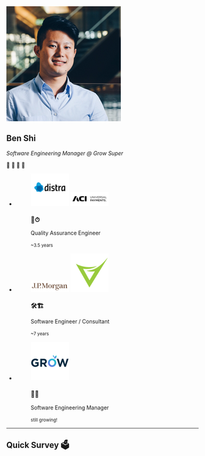 <div>
    <img class="avatar-80" src="../static/images/me2015.png"  alt="Ben Shi"/>
</div>

## Ben Shi

_Software Engineering Manager @ Grow Super_


<div class="content-center"><p>💪 🥾 🍔 🍜</p></div>

<ul class="wrap flexblock clients border slide-bottom">
    <li>
        <figure class="aligncenter">
            <img class="" src="../static/images/distra.png" alt="Ben Shi"/>
            <img class="" src="../static/images/aci-worldwide.png" alt="Ben Shi"/>
            <figcaption class="">
                <h3>📐⏱</h3>
                <p>Quality Assurance Engineer</p>
                <small>~3.5 years</small>
            </figcaption>
        </figure>
    </li>
    <li>
        <figure class="aligncenter">
            <img class="" src="../static/images/jpmorgan.png" alt="Ben Shi"/>
            <img class="" src="../static/images/versent.png" alt="Ben Shi"/>
            <figcaption>
                <h3>🛠🏗</h3>
                <p>Software Engineer / Consultant</p>
                <small>~7 years</small>
            </figcaption>
        </figure>
    </li>
    <li>
        <figure class="aligncenter">
            <img class="" src="../static/images/grow.png" alt="Ben Shi"/>
            <figcaption>
                <h3>📝🌱</h3>
                <p>Software Engineering Manager</p>
                <small>still growing!</small>
            </figcaption>
        </figure>
    </li>
</ul>

---
<!-- note
- Who here is a developer? tester?
- Who has dabbled in performance testing?
- Who is here to hear about whether bitcoin will moon?
-->

## Quick Survey 🗳
